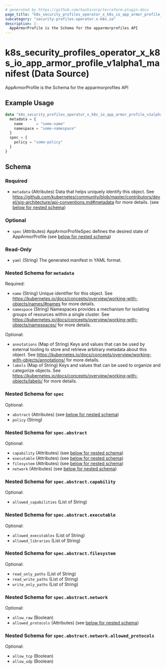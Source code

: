 ```yaml
---
# generated by https://github.com/hashicorp/terraform-plugin-docs
page_title: "k8s_security_profiles_operator_x_k8s_io_app_armor_profile_v1alpha1_manifest Data Source - terraform-provider-k8s"
subcategory: "security-profiles-operator.x-k8s.io"
description: |-
  AppArmorProfile is the Schema for the apparmorprofiles API
---
```


# k8s_security_profiles_operator_x_k8s_io_app_armor_profile_v1alpha1_manifest (Data Source)

AppArmorProfile is the Schema for the apparmorprofiles API

## Example Usage

```terraform
data "k8s_security_profiles_operator_x_k8s_io_app_armor_profile_v1alpha1_manifest" "example" {
  metadata = {
    name      = "some-name"
    namespace = "some-namespace"
  }
  spec = {
    policy = "some-policy"
  }
}
```

<!-- schema generated by tfplugindocs -->
## Schema

### Required

- `metadata` (Attributes) Data that helps uniquely identify this object. See https://github.com/kubernetes/community/blob/master/contributors/devel/sig-architecture/api-conventions.md#metadata for more details. (see [below for nested schema](#nestedatt--metadata))

### Optional

- `spec` (Attributes) AppArmorProfileSpec defines the desired state of AppArmorProfile (see [below for nested schema](#nestedatt--spec))

### Read-Only

- `yaml` (String) The generated manifest in YAML format.

<a id="nestedatt--metadata"></a>
### Nested Schema for `metadata`

Required:

- `name` (String) Unique identifier for this object. See https://kubernetes.io/docs/concepts/overview/working-with-objects/names/#names for more details.
- `namespace` (String) Namespaces provides a mechanism for isolating groups of resources within a single cluster. See https://kubernetes.io/docs/concepts/overview/working-with-objects/namespaces/ for more details.

Optional:

- `annotations` (Map of String) Keys and values that can be used by external tooling to store and retrieve arbitrary metadata about this object. See https://kubernetes.io/docs/concepts/overview/working-with-objects/annotations/ for more details.
- `labels` (Map of String) Keys and values that can be used to organize and categorize objects. See https://kubernetes.io/docs/concepts/overview/working-with-objects/labels/ for more details.


<a id="nestedatt--spec"></a>
### Nested Schema for `spec`

Optional:

- `abstract` (Attributes) (see [below for nested schema](#nestedatt--spec--abstract))
- `policy` (String)

<a id="nestedatt--spec--abstract"></a>
### Nested Schema for `spec.abstract`

Optional:

- `capability` (Attributes) (see [below for nested schema](#nestedatt--spec--abstract--capability))
- `executable` (Attributes) (see [below for nested schema](#nestedatt--spec--abstract--executable))
- `filesystem` (Attributes) (see [below for nested schema](#nestedatt--spec--abstract--filesystem))
- `network` (Attributes) (see [below for nested schema](#nestedatt--spec--abstract--network))

<a id="nestedatt--spec--abstract--capability"></a>
### Nested Schema for `spec.abstract.capability`

Optional:

- `allowed_capabilities` (List of String)


<a id="nestedatt--spec--abstract--executable"></a>
### Nested Schema for `spec.abstract.executable`

Optional:

- `allowed_executables` (List of String)
- `allowed_libraries` (List of String)


<a id="nestedatt--spec--abstract--filesystem"></a>
### Nested Schema for `spec.abstract.filesystem`

Optional:

- `read_only_paths` (List of String)
- `read_write_paths` (List of String)
- `write_only_paths` (List of String)


<a id="nestedatt--spec--abstract--network"></a>
### Nested Schema for `spec.abstract.network`

Optional:

- `allow_raw` (Boolean)
- `allowed_protocols` (Attributes) (see [below for nested schema](#nestedatt--spec--abstract--network--allowed_protocols))

<a id="nestedatt--spec--abstract--network--allowed_protocols"></a>
### Nested Schema for `spec.abstract.network.allowed_protocols`

Optional:

- `allow_tcp` (Boolean)
- `allow_udp` (Boolean)
